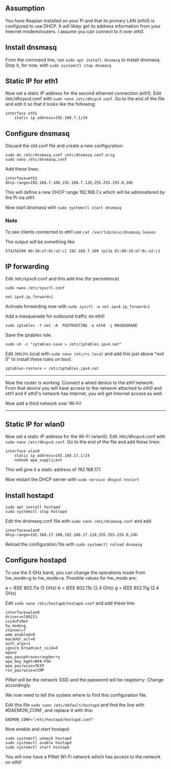 ## Assumption
You have Raspian installed on your Pi and that its primary LAN (_eth0_) is configured to use DHCP. It will likley get its address information from your Internet modem/routers. I assume you can connect to it over _eth0_.

## Install dnsmasq
From the command line, run `sudo apt install dnsmasq` to install dnsmasq. Stop it, for now, with `sudo systemctl stop dnsmasq`

## Static IP for eth1
Now set a static IP address for the second ethernet connection (_eth1_). Edit /etc/dhcpcd.conf with `sudo nano /etc/dhcpcd.conf`. Go to the end of the file and edit it so that it looks like the following:
```
interface eth1
    static ip_address=192.168.7.1/24
```

## Configure dnsmasq
Discard the old conf file and create a new configuration:
```
sudo mv /etc/dnsmasq.conf /etc/dnsmasq.conf.orig
sudo nano /etc/dnsmasq.conf
```
Add these lines:
```
interface=eth1
dhcp-range=192.168.7.100,192.168.7.120,255.255.255.0,24h
```
This will define a new DHCP range 192.168.7.x which will be adminsitered by the Pi via _eth1_.

Now start dnsmasq with `sudo systemctl start dnsmasq`

### Note
To see clients connected to eth1 use `cat /var/lib/misc/dnsmasq.leases`

The output will be something like
```
574256399 00:10:a7:0c:a2:c1 192.168.7.109 rpi3a 01:00:10:a7:0c:a2:c1
```

## IP forwarding
Edit /etc/sysctl.conf and this add line (for persistence)

`sudo nano /etc/sysctl.conf`
```
net.ipv4.ip_forward=1
```
Activate forwarding now with `sudo sysctl -w net.ipv4.ip_forward=1`

Add a masquerade for outbound traffic on eth0

```
sudo iptables -t nat -A  POSTROUTING -o eth0 -j MASQUERADE
```

Save the iptables rule.

```
sudo sh -c "iptables-save > /etc/iptables.ipv4.nat"
```
Edit /etc/rc.local with `sudo nano /etc/rc.local` and add this just above "exit 0" to install these rules on boot.

```
iptables-restore < /etc/iptables.ipv4.nat
```

---
Now the router is working. Connect a wired device to the _eth1_ network. From that device you will have access to the network attached to _eth0_ and _eth1_ and if _eth0_'s network has Internet, you will get Internet access as well.

Now add a third network over Wi-Fi!

----------------
## Static IP for wlan0
Now set a static IP address for the Wi-Fi (wlan0). Edit /etc/dhcpcd.conf with `sudo nano /etc/dhcpcd.conf`. Go to the end of the file and add these lines:
```
interface wlan0
    static ip_address=192.168.17.1/24
    nohook wpa_supplicant
```

This will give it a static address of _192.168.17.1_

Now restart the DHCP server with `sudo service dhcpcd restart`

## Install hostapd
```
sudo apt install hostapd
sudo systemctl stop hostapd
```

Edit the dnsmasq.conf file with `sudo nano /etc/dnsmasq.conf` and add

```
interface=wlan0
dhcp-range=192.168.17.100,192.168.17.120,255.255.255.0,24h
```

Reload the configuration file with `sudo systemctl reload dnsmasq`

## Configure hostapd
To use the 5 GHz band, you can change the operations mode from hw_mode=g to hw_mode=a. Possible values for hw_mode are:

a = IEEE 802.11a (5 GHz)
b = IEEE 802.11b (2.4 GHz)
g = IEEE 802.11g (2.4 GHz)

Edit `sudo nano /etc/hostapd/hostapd.conf` and add these line:
```
interface=wlan0
driver=nl80211
ssid=PiNet
hw_mode=g
channel=7
wmm_enabled=0
macaddr_acl=0
auth_algs=1
ignore_broadcast_ssid=0
wpa=2
wpa_passphrase=raspberry
wpa_key_mgmt=WPA-PSK
wpa_pairwise=TKIP
rsn_pairwise=CCMP
```

_PiNet_ will be the network SSID and the password will be _raspberry_. Change accordingly.

We now need to tell the system where to find this configuration file.

Edit this file `sudo nano /etc/default/hostapd` and find the line with #DAEMON_CONF, and replace it with this:

```
DAEMON_CONF="/etc/hostapd/hostapd.conf"
```
Now enable and start hostapd:
```
sudo systemctl unmask hostapd
sudo systemctl enable hostapd
sudo systemctl start hostapd
```

You will now have a PiNet Wi-Fi network which has access to the network on _eth0_
